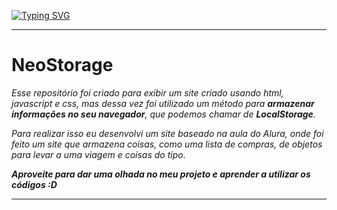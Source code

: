 [![Typing SVG](https://readme-typing-svg.herokuapp.com?font=Orbitron&weight=500&size=17&pause=1000&color=13D800&background=530054&center=true&vCenter=true&width=1000&height=100&lines=Neo+Storage;Armazenamento+de+items)](https://git.io/typing-svg)
***
# NeoStorage
_Esse repositório foi criado para exibir um site criado usando html, javascript e css, mas dessa vez foi utilizado um método para **armazenar informações no seu navegador**, que podemos chamar de **LocalStorage**._

_Para realizar isso eu desenvolvi um site baseado na aula do Alura, onde foi feito um site que armazena coisas, como uma lista de compras, de objetos para levar a uma viagem e coisas do tipo._

_**Aproveite para dar uma olhada no meu projeto e aprender a utilizar os códigos :D**_

***
